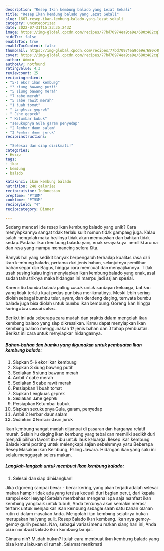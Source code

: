```yaml
---
description: "Resep Ikan kembung balado yang Lezat Sekali"
title: "Resep Ikan kembung balado yang Lezat Sekali"
slug: 1667-resep-ikan-kembung-balado-yang-lezat-sekali
category: Uncategorized
date: 2022-07-31T15:23:35.243Z
image: https://img-global.cpcdn.com/recipes/77bd70974ea9ce9e/680x482cq70/ikan-kembung-balado-foto-resep-utama.jpg
hideToc: false
enableToc: true
enableTocContent: false
thumbnail: https://img-global.cpcdn.com/recipes/77bd70974ea9ce9e/680x482cq70/ikan-kembung-balado-foto-resep-utama.jpg
cover: https://img-global.cpcdn.com/recipes/77bd70974ea9ce9e/680x482cq70/ikan-kembung-balado-foto-resep-utama.jpg
author: Admin
authorAv: notfound
ratingvalue: 4.3
reviewcount: 25
recipeingredient:
- "5-6 ekor ikan kembung"
- "3 siung bawang putih"
- "5 siung bawang merah"
- "7 cabe merah"
- "5 cabe rawit merah"
- "1 buah tomat"
- " Lengkuas geprek"
- " Jahe geprek"
- " Ketumbar bubuk"
- "secukupnya Gula garam penyedap"
- "2 lembar daun salam"
- "2 lembar daun jeruk"
recipeinstructions:

- "Selesai dan siap dinikmati!"
categories:
- Resep
tags:
- ikan
- kembung
- balado

katakunci: ikan kembung balado 
nutrition: 248 calories
recipecuisine: Indonesian
preptime: "PT10M"
cooktime: "PT53M"
recipeyield: "4"
recipecategory: Dinner

---
```





Sedang mencari ide resep ikan kembung balado yang unik? Cara menyiapkannya sangat tidak terlalu sulit namun tidak gampang juga. Kalau salah mengolah maka hasilnya tidak akan memuaskan dan bahkan tidak sedap. Padahal ikan kembung balado yang enak selayaknya memiliki aroma dan rasa yang mampu memancing selera Kita.





Banyak hal yang sedikit banyak berpengaruh terhadap kualitas rasa dari ikan kembung balado, pertama dari jenis bahan, selanjutnya pemilihan bahan segar dan Bagus, hingga cara membuat dan menyajikannya. Tidak usah pusing kalau ingin menyiapkan ikan kembung balado yang enak,      asal sudah tahu triknya maka hidangan ini mampu jadi sajian spesial.














Karena itu bumbu balado paling cocok untuk santapan keluarga, bahkan yang tidak terlalu kuat pedas pun bisa menikmatinya. Meski lebih sering diolah sebagai bumbu telur, ayam, dan dendeng daging, ternyata bumbu balado juga bisa diolah untuk bumbu ikan kembung. Goreng ikan hingga kering atau sesuai selera.






Berikut ini ada beberapa cara mudah dan praktis dalam mengolah ikan kembung balado yang siap dikreasikan. Kamu dapat menyiapkan Ikan kembung balado menggunakan 12 jenis bahan dan 0 tahap pembuatan. Berikut ini cara untuk menyiapkan hidangannya.

<!--inarticleads1-->

##### Bahan-bahan dan bumbu yang digunakan untuk pembuatan Ikan kembung balado:

1. Siapkan 5-6 ekor ikan kembung
1. Siapkan 3 siung bawang putih
1. Sediakan 5 siung bawang merah
1. Ambil 7 cabe merah
1. Sediakan 5 cabe rawit merah
1. Persiapkan 1 buah tomat
1. Siapkan  Lengkuas geprek
1. Sediakan  Jahe geprek
1. Persiapkan  Ketumbar bubuk
1. Siapkan secukupnya Gula, garam, penyedap
1. Ambil 2 lembar daun salam
1. Sediakan 2 lembar daun jeruk


Ikan kembung sangat mudah dijumpai di pasaran dan harganya relatif murah. Selain itu daging ikan kembung yang tebal dan memiliki sedikit duri menjadi pilihan favorit ibu-ibu untuk lauk keluarga. Resep ikan kembung Balado kami posting untuk melengkapi sajian sebelumnya yaitu Beberapa Resep Masakan ikan Kembung, Paling Jawara. Hidangan ikan yang satu ini selalu menggugah selera makan. 

<!--inarticleads2-->

##### Langkah-langkah untuk membuat Ikan kembung balado:


1. Selesai dan siap dihidangkan!

Jika digoreng sampai benar - benar kering, yang akan terjadi adalah selesai makan hampir tidak ada yang tersisa kecuali duri bagian perut, dari kepala sampai ekor lenyap! Setelah membahas mengenai apa saja manfaat ikan kembung yang baik untuk tubuh, Anda tentunya akan semakin merasa tertarik untuk menjadikan ikan kembung sebagai salah satu bahan olahan rutin di dalam masakan Anda. Mengolah ikan kembung sejatinya bukan merupakan hal yang sulit. Resep Balado ikan kembung. ikan nya gemoy-gemoy gurih pedass. Nah, sebagai variasi menu makan siang hari ini, Anda bisa membuat balado ikan kembung banjar. 

Gimana nih? Mudah bukan? Itulah cara membuat ikan kembung balado yang bisa kamu lakukan di rumah. Selamat menikmati
